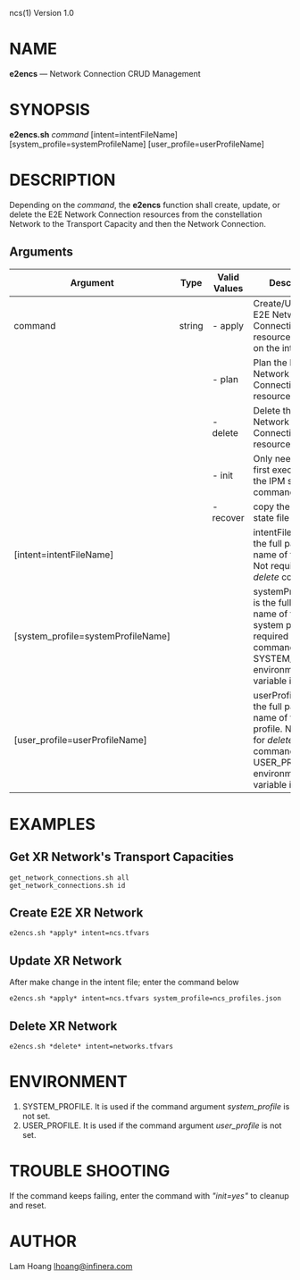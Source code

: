 ncs(1) Version 1.0 

NAME
====

**e2encs** — Network Connection CRUD Management

SYNOPSIS
========

**e2encs.sh** *command* [intent=intentFileName] [system_profile=systemProfileName] [user_profile=userProfileName] 


DESCRIPTION
===========

Depending on the *command*, the **e2encs** function shall create, update, or delete the E2E Network Connection resources from the constellation Network to the Transport Capacity and then the Network Connection.


Arguments
-------

| Argument         |  Type     | Valid Values      | Description                   |
|------------------|-----------|-------------------|-------------------------------|
| command          |  string   | - apply          | Create/Update the E2E Network Connection resources based on the intent               |
|                  |           | - plan          | Plan the E2E Network Connection's resources              |
|                  |           | - delete          | Delete the E2E Network Connection' resources              |
|                  |           | - init            | Only need at the first execution of the IPM service commands      |
|                  |           | - recover         | copy the saved TF state file back.      |
| [intent=intentFileName] |           |            | intentFileName is the full path file name of the intent. Not required for *delete* command      |
| [system_profile=systemProfileName] |   |         | systemProfileName is the full path file name of the system profile. No required for *delete* command or if the SYSTEM_PROFILE environment variable is set.    |
| [user_profile=userProfileName] |   |         | userProfileName is the full path file name of the user profile. No required for *delete* command or if the USER_PROFILE environment variable is set.    |

EXAMPLES
===========

Get XR Network's Transport Capacities
------
```
get_network_connections.sh all 
get_network_connections.sh id 
```

Create E2E XR Network
------
```
e2encs.sh *apply* intent=ncs.tfvars
```
Update XR Network
------
After make change in the intent file; enter the command below
```
e2encs.sh *apply* intent=ncs.tfvars system_profile=ncs_profiles.json 
```
Delete XR Network
------
```
e2encs.sh *delete* intent=networks.tfvars
```

ENVIRONMENT
===========

1. SYSTEM_PROFILE. It is used if the command argument *system_profile* is not set.
2. USER_PROFILE. It is used if the command argument *user_profile* is not set.


TROUBLE SHOOTING
====

If the command keeps failing, enter the command with *"init=yes"* to cleanup and reset.

AUTHOR
======

Lam Hoang <lhoang@infinera.com>